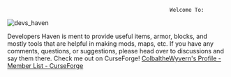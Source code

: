                                                         Welcome To:
![devs_haven](https://user-images.githubusercontent.com/106093303/177788635-74b87073-f7f8-42ea-a8b1-b385b393ba6a.png)

Developers Haven is ment to provide useful items, armor, blocks, and mostly tools that are helpful in making mods, maps, etc.
If you have any comments, questions, or suggestions, please head over to discussions and say them there.
Check me out on CurseForge! [ColbaltheWyvern's Profile - Member List - CurseForge](https://www.curseforge.com/members/colbalthewyvern/projects)
